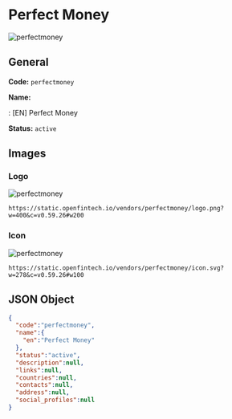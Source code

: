 
# Perfect Money 
![perfectmoney](https://static.openfintech.io/vendors/perfectmoney/logo.png?w=400&c=v0.59.26#w200)  

## General 
 
**Code:** `perfectmoney` 
 
**Name:** 
 
:	[EN] Perfect Money 
 
**Status:** `active` 
 

## Images 

### Logo 
 
![perfectmoney](https://static.openfintech.io/vendors/perfectmoney/logo.png?w=400&c=v0.59.26#w200)  

```
https://static.openfintech.io/vendors/perfectmoney/logo.png?w=400&c=v0.59.26#w200
```  

### Icon 
 
![perfectmoney](https://static.openfintech.io/vendors/perfectmoney/icon.svg?w=278&c=v0.59.26#w100)  

```
https://static.openfintech.io/vendors/perfectmoney/icon.svg?w=278&c=v0.59.26#w100
```  

## JSON Object 

```json
{
  "code":"perfectmoney",
  "name":{
    "en":"Perfect Money"
  },
  "status":"active",
  "description":null,
  "links":null,
  "countries":null,
  "contacts":null,
  "address":null,
  "social_profiles":null
}
```  
